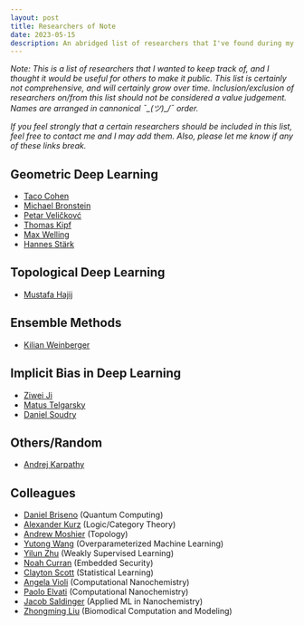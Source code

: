 ```yaml
---
layout: post
title: Researchers of Note
date: 2023-05-15
description: An abridged list of researchers that I've found during my literature reviews
---
```


*Note: This is a list of researchers that I wanted to keep track of, and I thought it would be useful for others to make it public.*
*This list is certainly not comprehensive, and will certainly grow over time.*
*Inclusion/exclusion of researchers on/from this list should not be considered a value judgement.*
*Names are arranged in cannonical ¯\_(ツ)_/¯ order.*

*If you feel strongly that a certain researchers should be included in this list, feel free to contact me and I may add them.*
*Also, please let me know if any of these links break.*

## Geometric Deep Learning

- [Taco Cohen](https://tacocohen.wordpress.com)
- [Michael Bronstein](https://www.cs.ox.ac.uk/people/michael.bronstein/)
- [Petar Veličkovć](https://petar-v.com)
- [Thomas Kipf](https://tkipf.github.io)
- [Max Welling](https://staff.fnwi.uva.nl/m.welling/)
- [Hannes Stärk](https://hannes-stark.com)

## Topological Deep Learning

- [Mustafa Hajij](https://www.mustafahajij.com)

## Ensemble Methods

- [Kilian Weinberger](https://www.cs.cornell.edu/~kilian/)

## Implicit Bias in Deep Learning

- [Ziwei Ji](https://jiziwei.github.io)
- [Matus Telgarsky](http://mjt.cs.illinois.edu)
- [Daniel Soudry](https://sites.google.com/site/danielsoudry/)

## Others/Random

- [Andrej Karpathy](https://karpathy.ai)

## Colleagues

- [Daniel Briseno](https://justindressel.com/author/daniel-briseno/) (Quantum Computing)
- [Alexander Kurz](https://alexhkurz.github.io) (Logic/Category Theory)
- [Andrew Moshier](https://www.chapman.edu/engineering/about/faculty/program-faculty/drew-moshier.aspx) (Topology)
- [Yutong Wang](https://web.eecs.umich.edu/~yutongw/) (Overparameterized Machine Learning)
- [Yilun Zhu](https://sites.google.com/umich.edu/allanzhu) (Weakly Supervised Learning)
- [Noah Curran](https://scholar.google.com/citations?user=NSdfDu4AAAAJ&hl) (Embedded Security)
- [Clayton Scott](https://web.eecs.umich.edu/~cscott/) (Statistical Learning)
- [Angela Violi](https://me.engin.umich.edu/people/faculty/angela-violi/) (Computational Nanochemistry)
- [Paolo Elvati](https://me.engin.umich.edu/people/faculty/paolo-elvati/) (Computational Nanochemistry)
- [Jacob Saldinger](https://scholar.google.com/citations?user=hEtp2e8AAAAJ) (Applied ML in Nanochemistry)
- [Zhongming Liu](https://bme.umich.edu/people/zhongming-liu/) (Biomodical Computation and Modeling)
